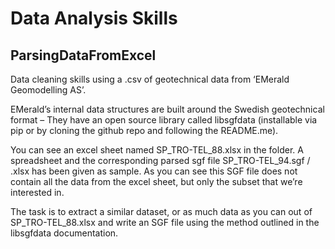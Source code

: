 # Data Analysis Skills
## ParsingDataFromExcel

Data cleaning skills using a .csv of geotechnical data from ‘EMerald Geomodelling AS’.

EMerald’s internal data structures are built around the Swedish geotechnical format – They have an open source library called libsgfdata (installable via pip or by cloning the github repo and following the README.me).

You can see an excel sheet named SP_TRO-TEL_88.xlsx in the folder. A spreadsheet and the corresponding parsed sgf file SP_TRO-TEL_94.sgf / .xlsx has been given as sample. As you can see this SGF file does not contain all the data from the excel sheet, but only the subset that we’re interested in.

The task is to extract a similar dataset, or as much data as you can out of SP_TRO-TEL_88.xlsx and write an SGF file using the method outlined in the libsgfdata documentation.
